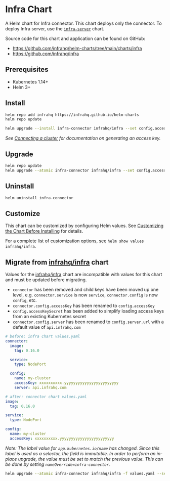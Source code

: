 # Infra Chart

A Helm chart for Infra connector. This chart deploys only the connector. To deploy Infra server, use the [`infra-server`](https://github.com/infrahq/helm-charts/charts/infra-server) chart.

Source code for this chart and application can be found on GitHub:

- https://github.com/infrahq/helm-charts/tree/main/charts/infra
- https://github.com/infrahq/infra

## Prerequisites

- Kubernetes 1.14+
- Helm 3+

## Install

```bash
helm repo add infrahq https://infrahq.github.io/helm-charts
helm repo update
```

```bash
helm upgrade --install infra-connector infrahq/infra --set config.accessKey=xxxxxxxxxx.yyyyyyyyyyyyyyyyyyyyyyyy
```

_See [Connecting a cluster](https://infrahq.com/docs/manage/connectors/kubernetes?group-default=Dashboard#connecting-a-cluster) for documentation on generating an access key._

## Upgrade

```bash
helm repo update
helm upgrade --atomic infra-connector infrahq/infra --set config.accessKey=xxxxxxxxxx.yyyyyyyyyyyyyyyyyyyyyyyy
```

## Uninstall

```bash
helm uninstall infra-connector
```

## Customize

This chart can be customized by configuring Helm values. See [Customizing the Chart Before Installing](https://helm.sh/docs/intro/using_helm/#customizing-the-chart-before-installing) for details.

For a complete list of customization options, see `helm show values infrahq/infra`.

## Migrate from [infrahq/infra][1] chart

Values for the [infrahq/infra][1] chart are incompatible with values for this chart and must be updated before migrating.

- `connector` has been removed and child keys have been moved up one level, e.g. `connector.service` is now `service`, `connector.config` is now `config`, etc.
- `connector.config.accessKey` has been renamed to `config.accessKey`
- `config.accessKeySecret` has been added to simplify loading access keys from an existing Kubernetes secret
- `connector.config.server` has been renamed to `config.server.url` with a default value of `api.infrahq.com`

```yaml
# before: infra chart values.yaml
connector:
  image:
    tag: 0.16.0

  service:
    type: NodePort

  config:
    name: my-cluster
    accessKey: xxxxxxxxxx.yyyyyyyyyyyyyyyyyyyyyyyy
    server: api.infrahq.com
```

```yaml
# after: connector chart values.yaml
image:
  tag: 0.16.0

service:
  type: NodePort

config:
  name: my-cluster
  accessKey: xxxxxxxxxx.yyyyyyyyyyyyyyyyyyyyyyyy
```

_Note: The label value for `app.kubernetes.io/name` has changed. Since this label is used as a selector, the field is immutable. In order to perform an in-place upgrade, the value must be set to match the previous value. This can be done by setting `nameOverride=infra-connector`._

```bash
helm upgrade --atomic infra-connector infrahq/infra -f values.yaml --set nameOverride=infra-connector
```

[1]: https://github.com/infrahq/infra/tree/main/helm
